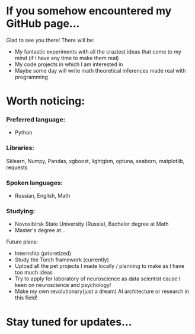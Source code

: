 # If you somehow encountered my GitHub page...



Glad to see you there!
There will be:

- My fantastic experiments with all the craziest ideas that come to my mind (if i have any time to make them real)
- My code projects in which I am interested in
- Maybe some day will write math theoretical inferences made real with programming

# Worth noticing:

### Preferred language:
- Python
  
### Libraries:
Sklearn, Numpy, Pandas, xgboost, lightgbm, optuna, seaborn, matplotlib, requests

### Spoken languages:
- Russian, English, Math
  
### Studying:
- Novosibirsk State University (Russia), Bachelor degree at Math
- Master's degree at...
  
Future plans:
- Internship (prioretized)
- Study the Torch framework (currently)
- Upload all the pet projects I made locally / planning to make as I have too much ideas
- Try to apply for laboratory of neuroscience as data scientist cause I keen on neuroscience and psychology!
- Make my own revolutionary(just a dream) AI architecture or research in this field!

# Stay tuned for updates...
<!---
Joarnixon/Joarnixon is a ✨ special ✨ repository because its `README.md` (this file) appears on your GitHub profile.
You can click the Preview link to take a look at your changes.
--->
